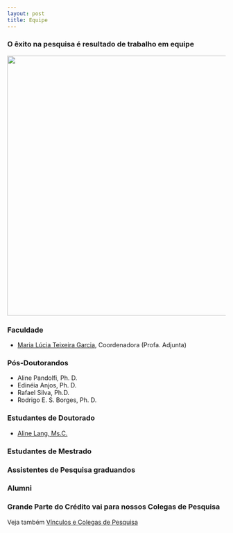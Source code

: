 ```yaml
---
layout: post
title: Equipe
---
```


<!-- <img src = "images/fotogrupo2018.jpg" width="600">


Novembro de  2018. -->

### O êxito na pesquisa é resultado de trabalho em equipe
<img src="{{ site.baseurl }}/images/team.jpg" width="600">



### Faculdade
* [Maria Lúcia Teixeira Garcia](equipe/maria_lucia.html), Coordenadora (Profa. Adjunta)

### Pós-Doutorandos

* Aline Pandolfi, Ph. D.
* Edinéia Anjos, Ph. D.
* Rafael Silva, Ph.D.
* Rodrigo E. S. Borges, Ph. D.


### Estudantes de Doutorado
* [Aline Lang, Ms.C.](equipe/elisa_lang.html)

### Estudantes de Mestrado



### Assistentes de Pesquisa graduandos



### Alumni




### Grande Parte do Crédito vai para nossos Colegas de Pesquisa
Veja também [Vínculos e Colegas de Pesquisa](links)




